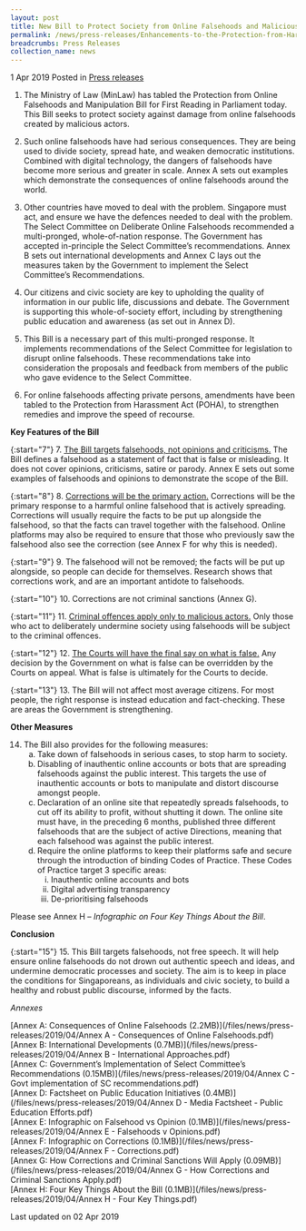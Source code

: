 ```yaml
---
layout: post
title: New Bill to Protect Society from Online Falsehoods and Malicious Actors
permalink: /news/press-releases/Enhancements-to-the-Protection-from-Harassment-Act-POHA
breadcrumbs: Press Releases
collection_name: news
---
```


1 Apr 2019 Posted in [Press releases](/news/press-releases)

1. The Ministry of Law (MinLaw) has tabled the Protection from Online Falsehoods and Manipulation Bill for First Reading in Parliament today. This Bill seeks to protect society against damage from online falsehoods created by malicious actors.

2. Such online falsehoods have had serious consequences. They are being used to divide society, spread hate, and weaken democratic institutions. Combined with digital technology, the dangers of falsehoods have become more serious and greater in scale. Annex A sets out examples which demonstrate the consequences of online falsehoods around the world.

3. Other countries have moved to deal with the problem. Singapore must act, and ensure we have the defences needed to deal with the problem. The Select Committee on Deliberate Online Falsehoods recommended a multi-pronged, whole-of-nation response. The Government has accepted in-principle the Select Committee’s recommendations. Annex B sets out international developments and Annex C lays out the measures taken by the Government to implement the Select Committee’s Recommendations.

4. Our citizens and civic society are key to upholding the quality of information in our public life, discussions and debate. The Government is supporting this whole-of-society effort, including by strengthening public education and awareness (as set out in Annex D).

5. This Bill is a necessary part of this multi-pronged response. It implements recommendations of the Select Committee for legislation to disrupt online falsehoods. These recommendations take into consideration the proposals and feedback from members of the public who gave evidence to the Select Committee.

6. For online falsehoods affecting private persons, amendments have been tabled to the Protection from Harassment Act (POHA), to strengthen remedies and improve the speed of recourse.

**Key Features of the Bill**

{:start="7"}
7. <u>The Bill targets falsehoods, not opinions and criticisms.</u> The Bill defines a falsehood as a statement of fact that is false or misleading. It does not cover opinions, criticisms, satire or parody. Annex E sets out some examples of falsehoods and opinions to demonstrate the scope of the Bill.

{:start="8"}
8. <u>Corrections will be the primary action.</u> Corrections will be the primary response to a harmful online falsehood that is actively spreading. Corrections will usually require the facts to be put up alongside the falsehood, so that the facts can travel together with the falsehood. Online platforms may also be required to ensure that those who previously saw the falsehood also see the correction (see Annex F for why this is needed).

{:start="9"}
9. The falsehood will not be removed; the facts will be put up alongside, so people can decide for themselves. Research shows that corrections work, and are an important antidote to falsehoods.

{:start="10"}
10. Corrections are not criminal sanctions (Annex G).

{:start="11"}
11. <u>Criminal offences apply only to malicious actors.</u> Only those who act to deliberately undermine society using falsehoods will be subject to the criminal offences.

{:start="12"}
12. <u>The Courts will have the final say on what is false.</u> Any decision by the Government on what is false can be overridden by the Courts on appeal. What is false is ultimately for the Courts to decide.

{:start="13"}
13. The Bill will not affect most average citizens. For most people, the right response is instead education and fact-checking. These are areas the Government is strengthening.


**Other Measures**

<ol start="14">
<li>The Bill also provides for the following measures:

<ol style="list-style-type: lower-alpha">
<li>Take down of falsehoods in serious cases, to stop harm to society.</li>
<li>Disabling of inauthentic online accounts or bots that are spreading falsehoods against the public interest. This targets the use of inauthentic accounts or bots to manipulate and distort discourse amongst people.</li>
<li>Declaration of an online site that repeatedly spreads falsehoods, to cut off its ability to profit, without shutting it down. The online site must have, in the preceding 6 months, published three different falsehoods that are the subject of active Directions, meaning that each falsehood was against the public interest.</li>
<li>  Require the online platforms to keep their platforms safe and secure through the introduction of binding Codes of Practice. These Codes of Practice target 3 specific areas:
<ol style="list-style-type: lower-roman">
<li>Inauthentic online accounts and bots</li>
<li>Digital advertising transparency</li>
<li>De-prioritising falsehoods</li>
</ol>

</li>
</ol>

</li>
</ol>

Please see Annex H – *Infographic on Four Key Things About the Bill*.

**Conclusion**

{:start="15"}
15. This Bill targets falsehoods, not free speech. It will help ensure online falsehoods do not drown out authentic speech and ideas, and undermine democratic processes and society. The aim is to keep in place the conditions for Singaporeans, as individuals and civic society, to build a healthy and robust public discourse, informed by the facts.


*Annexes*  

[Annex A: Consequences of Online Falsehoods (2.2MB)](/files/news/press-releases/2019/04/Annex A - Consequences of Online Falsehoods.pdf)  
[Annex B: International Developments (0.7MB)](/files/news/press-releases/2019/04/Annex B - International Approaches.pdf)  
[Annex C: Government’s Implementation of Select Committee’s Recommendations (0.15MB)](/files/news/press-releases/2019/04/Annex C - Govt implementation of SC recommendations.pdf)  
[Annex D: Factsheet on Public Education Initiatives (0.4MB)](/files/news/press-releases/2019/04/Annex D - Media Factsheet - Public Education Efforts.pdf)  
[Annex E: Infographic on Falsehood vs Opinion (0.1MB)](/files/news/press-releases/2019/04/Annex E - Falsehoods v Opinions.pdf)  
[Annex F: Infographic on Corrections (0.1MB)](/files/news/press-releases/2019/04/Annex F - Corrections.pdf)  
[Annex G: How Corrections and Criminal Sanctions Will Apply (0.09MB)](/files/news/press-releases/2019/04/Annex G - How Corrections and Criminal Sanctions Apply.pdf)  
[Annex H: Four Key Things About the Bill (0.1MB)](/files/news/press-releases/2019/04/Annex H - Four Key Things.pdf)  

<p class="right-side-updated">Last updated on 02 Apr 2019</p>



